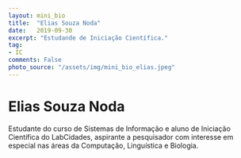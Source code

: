 ```yaml
---
layout: mini_bio
title:  "Elias Souza Noda"
date:   2019-09-30
excerpt: "Estudande de Iniciação Científica."
tag:
- IC
comments: False
photo_source: "/assets/img/mini_bio_elias.jpeg"
---
```


# Elias Souza Noda

Estudante do curso de Sistemas de Informação e aluno de Iniciação Científica do LabCidades, aspirante a pesquisador com interesse em especial nas áreas da Computação, Linguística e Biologia.